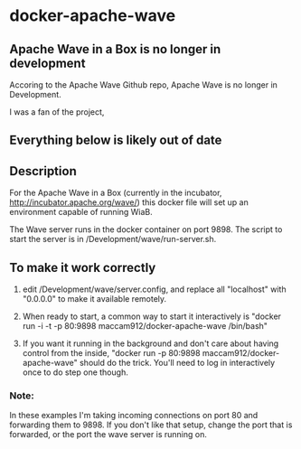 # docker-apache-wave

## Apache Wave in a Box is no longer in development

Accoring to the Apache Wave Github repo, Apache Wave is no longer in Development.

I was a fan of the project, 

## Everything below is likely out of date

## Description

For the Apache Wave in a Box (currently in the incubator, http://incubator.apache.org/wave/) this docker file will set up an environment capable of running WiaB.

The Wave server runs in the docker container on port 9898. The script to start the server is in /Development/wave/run-server.sh.

## To make it work correctly

1. edit /Development/wave/server.config, and replace all "localhost" with "0.0.0.0" to make it available remotely.

2. When ready to start, a common way to start it interactively is "docker run -i -t -p 80:9898 maccam912/docker-apache-wave /bin/bash"

3. If you want it running in the background and don't care about having control from the inside, "docker run -p 80:9898 maccam912/docker-apache-wave" should do the trick. You'll need to log in interactively once to do step one though.

### Note: 

In these examples I'm taking incoming connections on port 80 and forwarding them to 9898. If you don't like that setup, change the port that is forwarded, or the port the wave server is running on.
